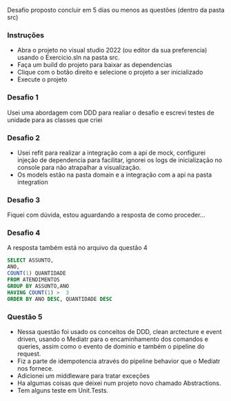Desafio proposto concluir em 5 dias ou menos as questões (dentro da pasta src)


### Instruções

- Abra o projeto no visual studio 2022 (ou editor da sua preferencia) usando o Exercicio.sln na pasta src.
- Faça um build do projeto para baixar as dependencias
- Clique com o botão direito e selecione o projeto a ser inicializado
- Execute o projeto

### Desafio 1
Usei uma abordagem com DDD para realiar o desafio e escrevi testes de unidade para as classes que criei

### Desafio 2
- Usei refit para realizar a integração com a api de mock, configurei injeção de dependencia para facilitar, ignorei os logs de inicialização no console para não atrapalhar a visualização.
- Os models estão na pasta domain e a integração com a api na pasta integration

### Desafio 3
Fiquei com dúvida, estou aguardando a resposta de como proceder...

### Desafio 4
A resposta também está no arquivo da questão 4
```sql
SELECT ASSUNTO,
ANO,
COUNT(1) QUANTIDADE
FROM ATENDIMENTOS
GROUP BY ASSUNTO,ANO
HAVING COUNT(1) >  3
ORDER BY ANO DESC, QUANTIDADE DESC 
```

### Questão 5

 - Nessa questão foi usado os conceitos de DDD, clean arctecture e event driven, usando o Mediatr para o encaminhamento dos comandos e queries, assim como o evento de dominio e também o pipeline do request.
 - Fiz a parte de idempotencia através do pipeline behavior que o Mediatr nos fornece.
 - Adicionei um middleware para tratar exceções
 - Ha algumas coisas que deixei num projeto novo chamado Abstractions.
 - Tem alguns teste em Unit.Tests.